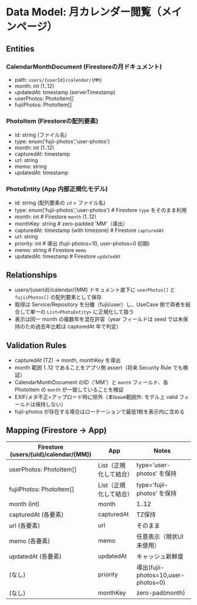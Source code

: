 # Data Model: 月カレンダー閲覧（メインページ）

## Entities

### CalendarMonthDocument (Firestoreの月ドキュメント)
- path: `users/{userId}/calendar/{MM}`
- month: int (1..12)
- updatedAt: timestamp (serverTimestamp)
- userPhotos: PhotoItem[]
- fujiiPhotos: PhotoItem[]

### PhotoItem (Firestoreの配列要素)
- id: string (ファイル名)
- type: enum('fujii-photos','user-photos')
- month: int (1..12)
- capturedAt: timestamp
- url: string
- memo: string
- updatedAt: timestamp

### PhotoEntity (App 内部正規化モデル)
- id: string (配列要素の `id` = ファイル名)
- type: enum('fujii-photos','user-photos')  # Firestore `type` をそのまま利用
- month: int  # Firestore `month` (1..12)
- monthKey: string  # zero-padded 'MM'（導出）
- capturedAt: timestamp (with timezone) # Firestore `capturedAt`
- url: string
- priority: int  # 導出 (fujii-photos=10, user-photos=0 初期)
- memo: string  # Firestore `memo`
- updatedAt: timestamp  # Firestore `updatedAt`

## Relationships
- users/{userId}/calendar/{MM} ドキュメント直下に `userPhotos[]` と `fujiiPhotos[]` の配列要素として保存
- 取得は Service/Repository を分離（fujii/user）し、UseCase 側で両者を結合して単一の `List<PhotoEntity>` に正規化して扱う
- 表示は同一 month の複数年を混在許容（year フィールドは seed では未保持のため過去年比較は capturedAt 年で判定）

## Validation Rules
- capturedAt (TZ) → month, monthKey を導出
- month 範囲 1..12 であることをアプリ側 assert（将来 Security Rule でも検証）
- CalendarMonthDocument のID（'MM'）と `month` フィールド、各 PhotoItem の `month` が一致していることを検証
- EXIF/メタ不正=アップロード時に除外（本Issue範囲外: モデル上 valid フィールドは保持しない）
- fujii-photos が存在する場合はローテーションで最低1枚を表示内に含める
## Mapping (Firestore → App)
| Firestore (users/{uid}/calendar/{MM}) | App                                  | Notes                               |
| ------------------------------------- | ------------------------------------ | ----------------------------------- |
| userPhotos: PhotoItem[]               | List<PhotoEntity>（正規化して結合）  | type='user-photos' を保持           |
| fujiiPhotos: PhotoItem[]              | List<PhotoEntity>（正規化して結合）  | type='fujii-photos' を保持          |
| month (int)                           | month                                | 1..12                               |
| capturedAt (各要素)                   | capturedAt                           | TZ保持                              |
| url (各要素)                          | url                                  | そのまま                            |
| memo (各要素)                         | memo                                 | 任意表示（現状UI未使用）            |
| updatedAt (各要素)                    | updatedAt                            | キャッシュ新鮮度                    |
| (なし)                                | priority                             | 導出(fujii-photos=10,user-photos=0) |
| (なし)                                | monthKey                             | zero-pad(month)                     |
